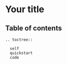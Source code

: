 # Your title




## Table of contents
 ```{eval-rst}
 .. toctree::

   self
   quickstart
   code
 ```